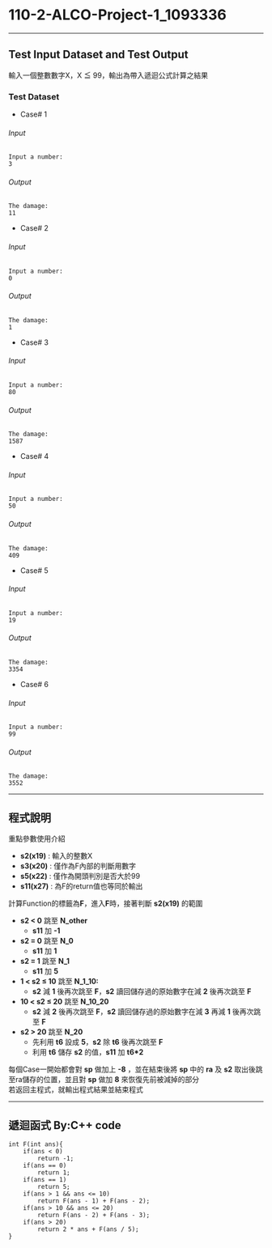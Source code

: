# 110-2-ALCO-Project-1_1093336
---
## Test Input Dataset and Test Output 

輸入一個整數數字X，X ≦ 99，輸出為帶入遞迴公式計算之結果
### Test Dataset
+ Case# 1
###### Input
```
Input a number:
3
```
###### Output
```
The damage:
11
```
+ Case# 2
###### Input
```
Input a number:
0
```
###### Output
```
The damage:
1
```
+ Case# 3
###### Input
```
Input a number:
80
```
###### Output
```
The damage:
1587
```
+ Case# 4
###### Input
```
Input a number:
50
```
###### Output
```
The damage:
409
```
+ Case# 5
###### Input
```
Input a number:
19
```
###### Output
```
The damage:
3354
```
+ Case# 6
###### Input
```
Input a number:
99
```
###### Output
```
The damage:
3552
```

---

## 程式說明

重點參數使用介紹
+ **s2(x19)**  : 輸入的整數X   
+ **s3(x20)**  : 僅作為F內部的判斷用數字   
+ **s5(x22)**  : 僅作為開頭判別是否大於99    
+ **s11(x27)** : 為F的return值也等同於輸出   

計算Function的標籤為**F**，進入**F**時，接著判斷 **s2(x19)** 的範圍
* **s2 < 0** 跳至 **N_other**
    * **s11** 加 **-1**
* **s2 = 0** 跳至 **N_0**
    * **s11** 加 **1**
* **s2 = 1** 跳至 **N_1**
    * **s11** 加 **5**
* **1 < s2 ≤ 10** 跳至 **N_1_10:**
    * **s2** 減 **1** 後再次跳至 **F**，**s2** 讀回儲存過的原始數字在減 **2** 後再次跳至 **F**
* **10 < s2 ≤ 20** 跳至 **N_10_20**
    * **s2** 減 **2** 後再次跳至 **F**，**s2** 讀回儲存過的原始數字在減 **3**  再減 **1** 後再次跳至 **F**
* **s2 > 20** 跳至 **N_20**
    *  先利用 **t6** 設成 **5**，**s2** 除 **t6** 後再次跳至 **F** 
    *  利用 **t6** 儲存 **s2** 的值，**s11** 加 **t6\*2** 

每個Case一開始都會對 **sp** 做加上 **-8** ，並在結束後將 **sp** 中的 **ra** 及 **s2** 取出後跳至ra儲存的位置，並且對 **sp** 做加 **8** 來恢復先前被減掉的部分    
若返回主程式，就輸出程式結果並結束程式

---

## 遞迴函式 By:C++ code
```
int F(int ans){
	if(ans < 0)
		return -1;		
	if(ans == 0)
		return 1;		
	if(ans == 1)
		return 5;		
	if(ans > 1 && ans <= 10)
		return F(ans - 1) + F(ans - 2);
	if(ans > 10 && ans <= 20)
		return F(ans - 2) + F(ans - 3);
	if(ans > 20)
		return 2 * ans + F(ans / 5);
}
```
